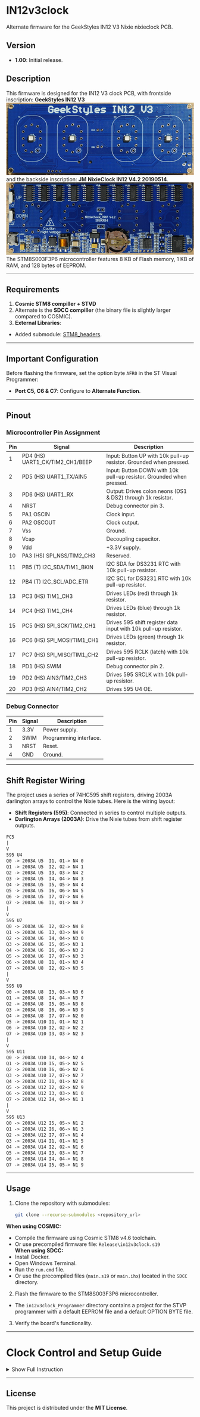 
# IN12v3clock

Alternate firmware for the GeekStyles IN12 V3 Nixie nixieclock PCB.

## Version
- **1.00**: Initial release.

## Description
This firmware is designed for the IN12 V3 clock PCB, 
with frontside inscription: **GeekStyles IN12 V3**  
[![Frontside Preview](Photo/pcb_front_preview.JPG)](Photo/pcb_front_fullsize.JPG)
and the backside inscription: **JM NixieClock IN12 V4.2 20190514**.   
[![Backside Preview](Photo/pcb_back_preview.JPG)](Photo/pcb_back_fullsize.JPG)
The STM8S003F3P6 microcontroller features 8 KB of Flash memory, 1 KB of RAM, and 128 bytes of EEPROM.

---

## Requirements
1. **Cosmic STM8 compiller + STVD**
2. Alternate is the **SDCC compiller** (the binary file is slightly larger compared to COSMIC).
3. **External Libraries**:
- Added submodule: [STM8_headers](https://github.com/gicking/STM8_headers).
  
---

## Important Configuration
Before flashing the firmware, set the option byte `AFR0` in the ST Visual Programmer:
- **Port C5, C6 & C7**: Configure to **Alternate Function**.

---

## Pinout
### Microcontroller Pin Assignment
| Pin  | Signal                          | Description                                                        |
|------|---------------------------------|--------------------------------------------------------------------|
| 1    | PD4 (HS) UART1_CK/TIM2_CH1/BEEP | Input: Button UP with 10k pull-up resistor. Grounded when pressed.     |
| 2    | PD5 (HS) UART1_TX/AIN5          | Input: Button DOWN with 10k pull-up resistor. Grounded when pressed.   |
| 3    | PD6 (HS) UART1_RX               | Output: Drives colon neons (DS1 & DS2) through 1k resistor.       |
| 4    | NRST                            | Debug connector pin 3.                                             |
| 5    | PA1 OSCIN                       | Clock input.                                                       |
| 6    | PA2 OSCOUT                      | Clock output.                                                      |
| 7    | Vss                             | Ground.                                                            |
| 8    | Vcap                            | Decoupling capacitor.                                              |
| 9    | Vdd                             | +3.3V supply.                                                      |
| 10   | PA3 (HS) SPI_NSS/TIM2_CH3       | Reserved.                                                          |
| 11   | PB5 (T) I2C_SDA/TIM1_BKIN       | I2C SDA for DS3231 RTC with 10k pull-up resistor.                  |
| 12   | PB4 (T) I2C_SCL/ADC_ETR         | I2C SCL for DS3231 RTC with 10k pull-up resistor.                  |
| 13   | PC3 (HS) TIM1_CH3               | Drives LEDs (red) through 1k resistor.                             |
| 14   | PC4 (HS) TIM1_CH4               | Drives LEDs (blue) through 1k resistor.                            |
| 15   | PC5 (HS) SPI_SCK/TIM2_CH1       | Drives 595 shift register data input with 10k pull-up resistor.    |
| 16   | PC6 (HS) SPI_MOSI/TIM1_CH1      | Drives LEDs (green) through 1k resistor.                           |
| 17   | PC7 (HS) SPI_MISO/TIM1_CH2      | Drives 595 RCLK (latch) with 10k pull-up resistor.                 |
| 18   | PD1 (HS) SWIM                   | Debug connector pin 2.                                             |
| 19   | PD2 (HS) AIN3/TIM2_CH3          | Drives 595 SRCLK with 10k pull-up resistor.                        |
| 20   | PD3 (HS) AIN4/TIM2_CH2          | Drives 595 U4 OE.                                                  |

### Debug Connector
| Pin | Signal | Description |
|-----|--------|-------------|
| 1   | 3.3V   | Power supply. |
| 2   | SWIM   | Programming interface. |
| 3   | NRST   | Reset.       |
| 4   | GND    | Ground.      |

---

## Shift Register Wiring
The project uses a series of 74HC595 shift registers, driving 2003A darlington arrays to control the Nixie tubes. Here is the wiring layout:

- **Shift Registers (595)**: Connected in series to control multiple outputs.
- **Darlington Arrays (2003A)**: Drive the Nixie tubes from shift register outputs.

```
PC5
|
V
595 U4
Q0 -> 2003A U5  I1, O1-> N4 0
Q1 -> 2003A U5  I2, O2-> N4 1
Q2 -> 2003A U5  I3, O3-> N4 2
Q3 -> 2003A U5  I4, O4-> N4 3
Q4 -> 2003A U5  I5, O5-> N4 4
Q5 -> 2003A U5  I6, O6-> N4 5
Q6 -> 2003A U5  I7, O7-> N4 6
Q7 -> 2003A U6  I1, O1-> N4 7
|
V
595 U7
Q0 -> 2003A U6  I2, O2-> N4 8
Q1 -> 2003A U6  I3, O3-> N4 9
Q2 -> 2003A U6  I4, O4-> N3 0
Q3 -> 2003A U6  I5, O5-> N3 1
Q4 -> 2003A U6  I6, O6-> N3 2
Q5 -> 2003A U6  I7, O7-> N3 3
Q6 -> 2003A U8  I1, O1-> N3 4
Q7 -> 2003A U8  I2, O2-> N3 5
|
V
595 U9
Q0 -> 2003A U8  I3, O3-> N3 6
Q1 -> 2003A U8  I4, O4-> N3 7
Q2 -> 2003A U8  I5, O5-> N3 8
Q3 -> 2003A U8  I6, O6-> N3 9
Q4 -> 2003A U8  I7, O7-> N2 0
Q5 -> 2003A U10 I1, O1-> N2 1
Q6 -> 2003A U10 I2, O2-> N2 2
Q7 -> 2003A U10 I3, O3-> N2 3
|
V
595 U11
Q0 -> 2003A U10 I4, O4-> N2 4
Q1 -> 2003A U10 I5, O5-> N2 5
Q2 -> 2003A U10 I6, O6-> N2 6
Q3 -> 2003A U10 I7, O7-> N2 7
Q4 -> 2003A U12 I1, O1-> N2 8
Q5 -> 2003A U12 I2, O2-> N2 9
Q6 -> 2003A U12 I3, O3-> N1 0
Q7 -> 2003A U12 I4, O4-> N1 1
|
V
595 U13
Q0 -> 2003A U12 I5, O5-> N1 2
Q1 -> 2003A U12 I6, O6-> N1 3
Q2 -> 2003A U12 I7, O7-> N1 4
Q3 -> 2003A U14 I1, O1-> N1 5
Q4 -> 2003A U14 I2, O2-> N1 6
Q5 -> 2003A U14 I3, O3-> N1 7
Q6 -> 2003A U14 I4, O4-> N1 8
Q7 -> 2003A U14 I5, O5-> N1 9
```

---

## Usage
1. Clone the repository with submodules:
   ```bash
   git clone --recurse-submodules <repository_url>
   ```

**When using COSMIC:**
- Compile the firmware using Cosmic STM8 v4.6 toolchain. 
- Or use precompiled firmware file: `Release\in12v3clock.s19`  
**When using SDCC:**
- Install Docker.
- Open Windows Terminal.
- Run the `run.cmd` file.
- Or use the precompiled files (`main.s19` or `main.ihx`) located in the `SDCC` directory.
2. Flash the firmware to the STM8S003F3P6 microcontroller.
- The `in12v3clock_Programmer` directory contains a project for the STVP programmer with a default EEPROM file and a default OPTION BYTE file.
3. Verify the board's functionality.

---

# **Clock Control and Setup Guide**

<details>
<summary>Show Full Instruction</summary>

## **Key Definitions:**
- **K1** — Upper button.
- **K2** — Lower button.

---

## **Basic Control:**
1. **Single press of K1** — Executes the cathode poisoning prevention algorithm.
2. **Single press of K2** — Toggles the RGB lamp backlight.  
   - In night mode, toggles the backlight for night operation.
3. **Hold K1 (> 2 seconds)** — Activates time setup mode.
4. **Hold K2 (> 2 seconds)** — Activates backlight color adjustment mode.
5. **Hold K1 and K2 simultaneously (> 2 seconds)** — Activates the settings menu.

---

## **Time Setup Mode:**
1. **Entering the mode:** Hold K1 for more than 2 seconds.
2. **Hour adjustment:**
   - The hour digits start blinking.
   - **K1:** Increases the hour value by 1.
     - Holding K1 (> 0.8 seconds): Continuously increases the hour value.
   - **K2:** Switches to minute adjustment.
3. **Minute adjustment:**
   - The minute digits start blinking.
   - **K1:** Increases the minute value by 1.
     - Holding K1 (> 0.8 seconds): Continuously increases the minute value.
   - **K2:** Saves the time (seconds reset to zero) and exits the setup mode.

---

## **Backlight Color Adjustment Mode:**
1. **Entering the mode:** Hold K2 for more than 2 seconds.
2. **Adjustment sequence:**
   - **Red (digit "1" blinks).**
   - **Green (digit "2" blinks).**
   - **Blue (digit "3" blinks).**
3. **Brightness adjustment:**
   - **K1:** Increases brightness by 1 (range: 0–255).
     - Holding K1 (> 0.8 seconds): Continuously increases brightness.
   - **K2:** Saves the current value and proceeds to the next color.
4. **Exiting the mode:** After adjusting blue brightness, the mode exits automatically.

---

## **Settings Menu:**
1. **Entering the menu:** Hold K1 and K2 simultaneously for more than 2 seconds.
2. **Display behavior:**
   - **Tens of hours digit:** Displays the menu item number.
   - **Other digits:** Show the parameter value.
3. **Control:**
   - **K1:** Adjusts the parameter value.
   - **K2:** Saves the parameter and moves to the next menu item.
4. ## Menu Items:  

    **0.** **Leading zero display:**  
         `0` — Disabled  
         `1` — Enabled  

    **1.** **Time format:**  
         `0` — 24-hour  
         `1` — 12-hour  

    **2.** **Normal mode indicator brightness:**  
         `5%–100%`  

    **3.** **Night mode indicator brightness:**  
         `5%–100%`  

    **4.** **Night brightness enable:**  
         `0` — Disabled  
         `1` — Enabled  

    **5.** **Night interval start hour.**  

    **6.** **Night interval start minute.**  

    **7.** **Night interval end hour.**  

    **8.** **Night interval end minute.**  

    **9.** **RGB backlight in night mode:**  
         `0` — Disabled  
         `1` — Enabled  

    **10.** **Cathode poisoning prevention in night mode:**  
         `0` — Every 6 minutes during normal operation  
         `1` — Every 2 minutes (only at night)  
    
5. **Exiting the menu:** After the last menu item, the clock returns to normal time display mode.

</details>

---

## License
This project is distributed under the **MIT License**.
